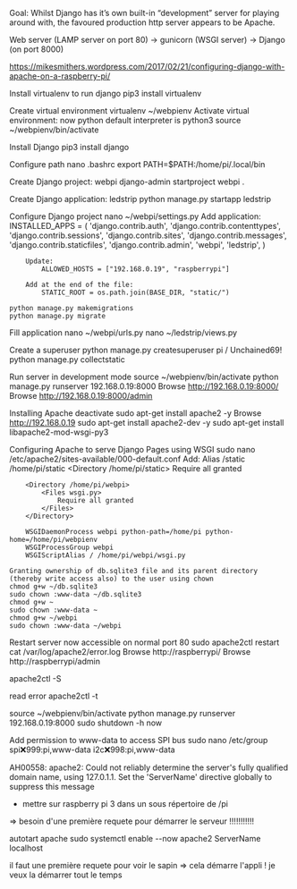 Goal:
Whilst Django has it’s own built-in “development” server for playing around with, the favoured production http server appears to be Apache.

Web server (LAMP server on port 80) -> gunicorn (WSGI server) -> Django (on port 8000)

https://mikesmithers.wordpress.com/2017/02/21/configuring-django-with-apache-on-a-raspberry-pi/

Install virtualenv to run django
	pip3 install virtualenv

Create virtual environment
	virtualenv ~/webpienv
Activate virtual environment: now python default interpreter is python3
	source ~/webpienv/bin/activate

Install Django
	pip3 install django

Configure path
	nano .bashrc
		export PATH=$PATH:/home/pi/.local/bin

Create Django project: webpi
	django-admin startproject webpi .
	
Create Django application: ledstrip
	python manage.py startapp ledstrip

Configure Django project
	nano ~/webpi/settings.py
		Add application:
		INSTALLED_APPS = (
			'django.contrib.auth',
			'django.contrib.contenttypes',
			'django.contrib.sessions',
			'django.contrib.sites',
			'django.contrib.messages',
			'django.contrib.staticfiles',
			'django.contrib.admin',
			'webpi',
			'ledstrip',
		)
	
		Update:
			ALLOWED_HOSTS = ["192.168.0.19", "raspberrypi"]
		
		Add at the end of the file:
			STATIC_ROOT = os.path.join(BASE_DIR, "static/")

	python manage.py makemigrations
	python manage.py migrate

Fill application
	nano ~/webpi/urls.py
	nano ~/ledstrip/views.py

Create a superuser
	python manage.py createsuperuser
		pi / Unchained69!
	python manage.py collectstatic

Run server in development mode
	source ~/webpienv/bin/activate
	python manage.py runserver 192.168.0.19:8000
	Browse http://192.168.0.19:8000/
	Browse http://192.168.0.19:8000/admin

Installing Apache
	deactivate
	sudo apt-get install apache2 -y
	Browse http://192.168.0.19
	sudo apt-get install apache2-dev -y
	sudo apt-get install libapache2-mod-wsgi-py3

Configuring Apache to serve Django Pages using WSGI
	sudo nano /etc/apache2/sites-available/000-default.conf
	Add:
	Alias /static /home/pi/static
		<Directory /home/pi/static> 
			Require all granted
		</Directory>
	  
		<Directory /home/pi/webpi>
			<Files wsgi.py>
				Require all granted
			</Files>
		</Directory>
	  
		WSGIDaemonProcess webpi python-path=/home/pi python-home=/home/pi/webpienv
		WSGIProcessGroup webpi
		WSGIScriptAlias / /home/pi/webpi/wsgi.py

	Granting ownership of db.sqlite3 file and its parent directory (thereby write access also) to the user using chown
	chmod g+w ~/db.sqlite3
	sudo chown :www-data ~/db.sqlite3
	chmod g+w ~
	sudo chown :www-data ~
	chmod g+w ~/webpi
	sudo chown :www-data ~/webpi


Restart server now accessible on normal port 80
	sudo apache2ctl restart
	cat /var/log/apache2/error.log
	Browse http://raspberrypi/
	Browse http://raspberrypi/admin


apache2ctl -S

read error
	apache2ctl -t

source ~/webpienv/bin/activate
python manage.py runserver 192.168.0.19:8000
sudo shutdown -h now

Add permission to www-data to access SPI bus
  sudo nano /etc/group
      spi:x:999:pi,www-data
      i2c:x:998:pi,www-data

AH00558: apache2: Could not reliably determine the server's fully qualified domain name, using 127.0.1.1. Set the 'ServerName' directive globally to suppress this message

- mettre sur raspberry pi 3 dans un sous répertoire de /pi

=> besoin d'une première requete pour démarrer le serveur !!!!!!!!!!!

autotart apache
	sudo systemctl enable --now apache2
	ServerName localhost
	
il faut une première requete pour voir le sapin
=> cela démarre l'appli ! je veux la démarrer tout le temps